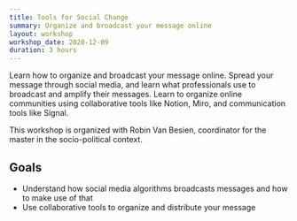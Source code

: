 ```yaml
---
title: Tools for Social Change
summary: Organize and broadcast your message online
layout: workshop
workshop_date: 2020-12-09
duration: 3 hours
---
```


Learn how to organize and broadcast your message online. Spread your message through social media, and learn what professionals use to broadcast and amplify their messages. Learn to organize online communities using collaborative tools like Notion, Miro, and communication tools like Signal.

This workshop is organized with Robin Van Besien, coordinator for the master in the socio-political context.

## Goals

- Understand how social media algorithms broadcasts messages and how to make use of that
- Use collaborative tools to organize and distribute your message
